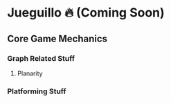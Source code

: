 # Jueguillo 🔥 (Coming Soon)

## Core Game Mechanics

### Graph Related Stuff

1. Planarity

### Platforming Stuff
